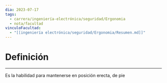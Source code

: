 ```yaml
---
dia: 2023-07-17
tags:
  - carrera/ingeniería-electrónica/seguridad/Ergonomia
  - nota/facultad
vinculoFacultad:
  - "[[ingeniería electrónica/seguridad/Ergonomia/Resumen.md]]"
---
```

# Definición
---
Es la habilidad para mantenerse en posición erecta, de pie

